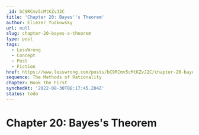 ```yaml
---
_id: bC9RCmv5cMtKZvJ2C
title: 'Chapter 20: Bayes''s Theorem'
author: Eliezer_Yudkowsky
url: null
slug: chapter-20-bayes-s-theorem
type: post
tags:
  - LessWrong
  - Concept
  - Post
  - Fiction
href: https://www.lesswrong.com/posts/bC9RCmv5cMtKZvJ2C/chapter-20-bayes-s-theorem
sequence: The Methods of Rationality
chapter: Book the First
synchedAt: '2022-08-30T08:17:45.204Z'
status: todo
---
```


# Chapter 20: Bayes's Theorem
